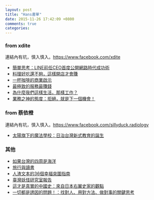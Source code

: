 ```yaml
---
layout: post
title: "Hans書單"
date: 2015-11-26 17:42:09 +0800
comments: true
categories: 
---
```


### from xdite
連結內有坑，慎入慎入。https://www.facebook.com/xdite

- [簡單思考：LINE前任CEO首度公開網路時代成功術](http://www.books.com.tw/products/0010694482)
- [料理好吃還不夠，這樣開店才會賺](http://www.books.com.tw/products/0010596649)
- [一杯咖啡的商業啟示](http://www.books.com.tw/products/0010683077)
- [最極致的服務最賺錢](http://www.books.com.tw/products/0010578004)
- [為什麼我們這樣生活，那樣工作？](http://www.books.com.tw/products/0010560033)
- [業務之神的態度：拒絕，就是下一個機會！](http://www.books.com.tw/products/0010680591)


### from 蔡依橙
連結內有坑，慎入慎入。https://www.facebook.com/sillyduck.radiology

- [太陽旗下的魔法學校：日治台灣新式教育的誕生](http://www.books.com.tw/products/0010566517)


### 其他

- [如果台灣的四周是海洋](http://www.books.com.tw/products/0010687692)
- [旅行與讀書](http://www.books.com.tw/products/0010693602)
- [人渣文本的36個幸福突圍指南](http://www.books.com.tw/products/0010694076)
- [臺灣妖怪研究室報告](http://www.books.com.tw/products/0010693236)
- [這才是真實的中國史：來自日本右翼史家的觀點](http://www.books.com.tw/products/0010695112)
- [一切都是誘因的問題！：找對人、用對方法、做對事的關鍵思考](http://www.books.com.tw/products/0010663601)
